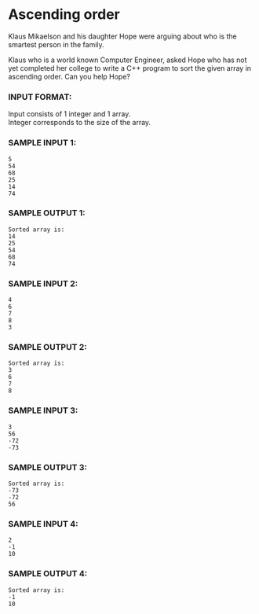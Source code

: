 # Ascending order

Klaus Mikaelson and his daughter Hope were arguing
about who is the smartest person in the family.

Klaus who is a world known Computer Engineer, asked
Hope who has not yet completed her college to write
a C++ program to sort the given array in ascending order.
Can you help Hope?

### INPUT FORMAT:

Input consists of 1 integer and 1 array. <br>
Integer corresponds to the size of the array.

### SAMPLE INPUT 1:

```
5
54
68
25
14
74
```

### SAMPLE OUTPUT 1:

```
Sorted array is:
14
25
54
68
74
```

### SAMPLE INPUT 2:

```
4
6
7
8
3
```

### SAMPLE OUTPUT 2:

```
Sorted array is:
3
6
7
8
```

### SAMPLE INPUT 3:

```
3
56
-72
-73
```

### SAMPLE OUTPUT 3:

```
Sorted array is:
-73
-72
56
```

### SAMPLE INPUT 4:

```
2
-1
10
```

### SAMPLE OUTPUT 4:

```
Sorted array is:
-1
10
```
